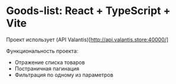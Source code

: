 # Goods-list: React + TypeScript + Vite

Проект использует (API Valantis)[http://api.valantis.store:40000/]

Функциональность проекта:

- Отражение списка товаров
- Постраничная пагинация
- Фильтрация по одному из параметров
